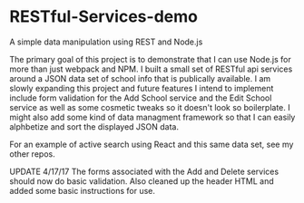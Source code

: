 # RESTful-Services-demo
A simple data manipulation using REST and Node.js

The primary goal of this project is to demonstrate that I can use Node.js for more than just webpack and NPM.  I built a small set of RESTful api services around a JSON data set of school info that is publically available.  I am slowly expanding this project and future features I intend to implement include form validation for the Add School service and the Edit School service as well as some cosmetic tweaks so it doesn't look so boilerplate.  I might also add some kind of data managment framework so that I can easily alphbetize and sort the displayed JSON data.

For an example of active search using React and this same data set, see my other repos.

UPDATE 4/17/17
The forms associated with the Add and Delete services should now do basic validation.  Also cleaned up the header HTML and added some basic instructions for use.

